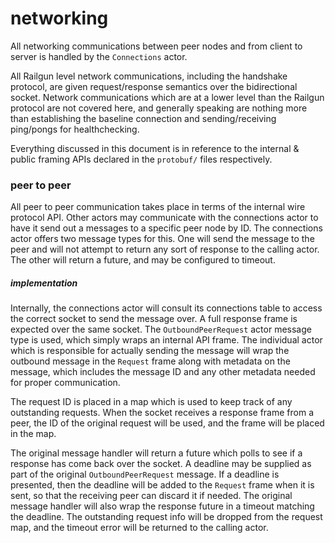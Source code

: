 networking
==========
All networking communications between peer nodes and from client to server is handled by the `Connections` actor.

All Railgun level network communications, including the handshake protocol, are given request/response semantics over the bidirectional socket. Network communications which are at a lower level than the Railgun protocol are not covered here, and generally speaking are nothing more than establishing the baseline connection and sending/receiving ping/pongs for healthchecking.

Everything discussed in this document is in reference to the internal & public framing APIs declared in the `protobuf/` files respectively.

### peer to peer
All peer to peer communication takes place in terms of the internal wire protocol API. Other actors may communicate with the connections actor to have it send out a messages to a specific peer node by ID. The connections actor offers two message types for this. One will send the message to the peer and will not attempt to return any sort of response to the calling actor. The other will return a future, and may be configured to timeout.

##### implementation
Internally, the connections actor will consult its connections table to access the correct socket to send the message over. A full response frame is expected over the same socket. The `OutboundPeerRequest` actor message type is used, which simply wraps an internal API frame. The individual actor which is responsible for actually sending the message will wrap the outbound message in the `Request` frame along with metadata on the message, which includes the message ID and any other metadata needed for proper communication.

The request ID is placed in a map which is used to keep track of any outstanding requests. When the socket receives a response frame from a peer, the ID of the original request will be used, and the frame will be placed in the map.

The original message handler will return a future which polls to see if a response has come back over the socket. A deadline may be supplied as part of the original `OutboundPeerRequest` message. If a deadline is presented, then the deadline will be added to the `Request` frame when it is sent, so that the receiving peer can discard it if needed. The original message handler will also wrap the response future in a timeout matching the deadline. The outstanding request info will be dropped from the request map, and the timeout error will be returned to the calling actor.
